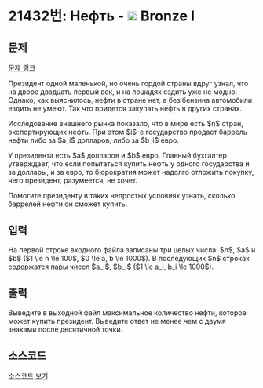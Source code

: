 # 21432번: Нефть - <img src="https://static.solved.ac/tier_small/5.svg" style="height:20px" /> Bronze I

<!-- performance -->

<!-- 문제 제출 후 깃허브에 푸시를 했을 때 제출한 코드의 성능이 입력될 공간입니다.-->

<!-- end -->

## 문제

[문제 링크](https://boj.kr/21432)


<p>Президент одной маленькой, но очень гордой страны вдруг узнал, что на дворе двадцать первый век, и на лошадях ездить уже не модно. Однако, как выяснилось, нефти в стране нет, а без бензина автомобили ездить не умеют. Так что придется закупать нефть в других странах.</p>

<p>Исследование внешнего рынка показало, что в мире есть $n$ стран, экспортирующих нефть. При этом $i$-е государство продает баррель нефти либо за $a_i$ долларов, либо за $b_i$ евро.</p>

<p>У президента есть $a$ долларов и $b$ евро. Главный бухгалтер утверждает, что если попытаться купить нефть у одного государства и за доллары, и за евро, то бюрократия может надолго отложить покупку, чего президент, разумеется, не хочет.</p>

<p>Помогите президенту в таких непростых условиях узнать, сколько баррелей нефти он сможет купить.</p>



## 입력


<p>На первой строке входного файла записаны три целых числа: $n$, $a$ и $b$ ($1 \le n \le 100$, $0 \le a, b \le 1000$). В последующих $n$ cтроках содержатся пары чисел $a_i$, $b_i$ ($1 \le a_i, b_i \le 1000$).</p>



## 출력


<p>Выведите в выходной файл максимальное количество нефти, которое может купить президент. Выведите ответ не менее чем с двумя знаками после десятичной точки.</p>



## 소스코드

[소스코드 보기](Нефть.cpp)